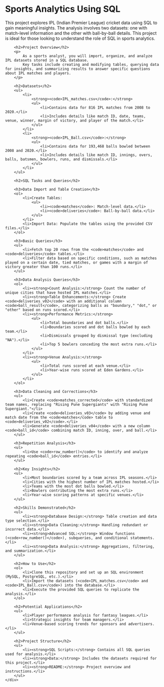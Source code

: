 <title>Sports Analytics Using SQL</title>
</head>
<body>
    <div class="container">
        <h1>Sports Analytics Using SQL</h1>
        <p>
            This project explores IPL (Indian Premier League) cricket data using SQL to gain meaningful insights. 
            The analysis involves two datasets: one with match-level information and the other with ball-by-ball details. 
            This project is ideal for those looking to understand the role of SQL in sports analytics.
        </p>

        <h2>Project Overview</h2>
        <p>
            As a sports analyst, you will import, organize, and analyze IPL datasets stored in a SQL database. 
            Key tasks include creating and modifying tables, querying data for insights, and summarizing results to answer specific questions about IPL matches and players.
        </p>

        <h2>Datasets</h2>
        <ul>
            <li>
                <strong><code>IPL_matches.csv</code>:</strong>
                <ul>
                    <li>Contains data for 816 IPL matches from 2008 to 2020.</li>
                    <li>Includes details like match ID, date, teams, venue, winner, margin of victory, and player of the match.</li>
                </ul>
            </li>
            <li>
                <strong><code>IPL_Ball.csv</code>:</strong>
                <ul>
                    <li>Contains data for 193,468 balls bowled between 2008 and 2020.</li>
                    <li>Includes details like match ID, innings, overs, balls, batsmen, bowlers, runs, and dismissals.</li>
                </ul>
            </li>
        </ul>

        <h2>SQL Tasks and Queries</h2>

        <h3>Data Import and Table Creation</h3>
        <ol>
            <li>Create Tables:
                <ul>
                    <li><code>matches</code>: Match-level data.</li>
                    <li><code>deliveries</code>: Ball-by-ball data.</li>
                </ul>
            </li>
            <li>Import Data: Populate the tables using the provided CSV files.</li>
        </ol>

        <h3>Basic Queries</h3>
        <ul>
            <li>Fetch top 20 rows from the <code>matches</code> and <code>deliveries</code> tables.</li>
            <li>Filter data based on specific conditions, such as matches played on a certain date, tied matches, or games with a margin of victory greater than 100 runs.</li>
        </ul>

        <h3>Data Analysis Queries</h3>
        <ol>
            <li><strong>Count Analysis:</strong> Count the number of unique cities that have hosted IPL matches.</li>
            <li><strong>Table Enhancements:</strong> Create <code>deliveries_v02</code> with an additional column <code>ball_result</code>, categorizing balls as "boundary," "dot," or "other" based on runs scored.</li>
            <li><strong>Performance Metrics:</strong>
                <ul>
                    <li>Total boundaries and dot balls.</li>
                    <li>Boundaries scored and dot balls bowled by each team.</li>
                    <li>Dismissals grouped by dismissal type (excluding "NA").</li>
                    <li>Top 5 bowlers conceding the most extra runs.</li>
                </ul>
            </li>
            <li><strong>Venue Analysis:</strong>
                <ul>
                    <li>Total runs scored at each venue.</li>
                    <li>Year-wise runs scored at Eden Gardens.</li>
                </ul>
            </li>
        </ol>

        <h3>Data Cleaning and Corrections</h3>
        <ul>
            <li>Create <code>matches_corrected</code> with standardized team names, replacing "Rising Pune Supergiants" with "Rising Pune Supergiant."</li>
            <li>Create <code>deliveries_v03</code> by adding venue and match date from the <code>matches</code> table to <code>deliveries_v02</code>.</li>
            <li>Generate <code>deliveries_v04</code> with a new column <code>ball_id</code> combining match ID, inning, over, and ball.</li>
        </ul>

        <h3>Repetition Analysis</h3>
        <ul>
            <li>Use <code>row_number()</code> to identify and analyze repeating <code>ball_id</code> entries.</li>
        </ul>

        <h2>Key Insights</h2>
        <ul>
            <li>Most boundaries scored by a team across IPL seasons.</li>
            <li>Cities with the highest number of IPL matches hosted.</li>
            <li>Teams with the most dot balls bowled.</li>
            <li>Bowlers contributing the most extra runs.</li>
            <li>Year-wise scoring patterns at specific venues.</li>
        </ul>

        <h2>Skills Demonstrated</h2>
        <ul>
            <li><strong>Database Design:</strong> Table creation and data type selection.</li>
            <li><strong>Data Cleaning:</strong> Handling redundant or incorrect data.</li>
            <li><strong>Advanced SQL:</strong> Window functions (<code>row_number()</code>), subqueries, and conditional statements.</li>
            <li><strong>Data Analysis:</strong> Aggregations, filtering, and summarization.</li>
        </ul>

        <h2>How to Use</h2>
        <ol>
            <li>Clone this repository and set up an SQL environment (MySQL, PostgreSQL, etc.).</li>
            <li>Import the datasets (<code>IPL_matches.csv</code> and <code>IPL_Ball.csv</code>) into the database.</li>
            <li>Execute the provided SQL queries to replicate the analysis.</li>
        </ol>

        <h2>Potential Applications</h2>
        <ul>
            <li>Player performance analysis for fantasy leagues.</li>
            <li>Strategic insights for team managers.</li>
            <li>Venue-based scoring trends for sponsors and advertisers.</li>
        </ul>

        <h2>Project Structure</h2>
        <ul>
            <li><strong>SQL Scripts:</strong> Contains all SQL queries used for analysis.</li>
            <li><strong>Data:</strong> Includes the datasets required for this project.</li>
            <li><strong>README:</strong> Project overview and instructions.</li>
        </ul>
    </div>
</body>
</html>
